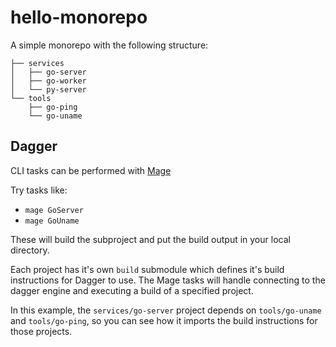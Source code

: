 # hello-monorepo

A simple monorepo with the following structure:
```
├── services
│   ├── go-server
│   ├── go-worker
│   └── py-server
└── tools
    ├── go-ping
    └── go-uname
```

## Dagger

CLI tasks can be performed with [Mage](https://magefile.org/)

Try tasks like:
- `mage GoServer`
- `mage GoUname`

These will build the subproject and put the build output in your local directory.

Each project has it's own `build` submodule which defines it's build instructions for Dagger to use. The Mage tasks will handle connecting to the dagger engine and executing a build of a specified project.

In this example, the `services/go-server` project depends on `tools/go-uname` and `tools/go-ping`, so you can see how it imports the build instructions for those projects.
